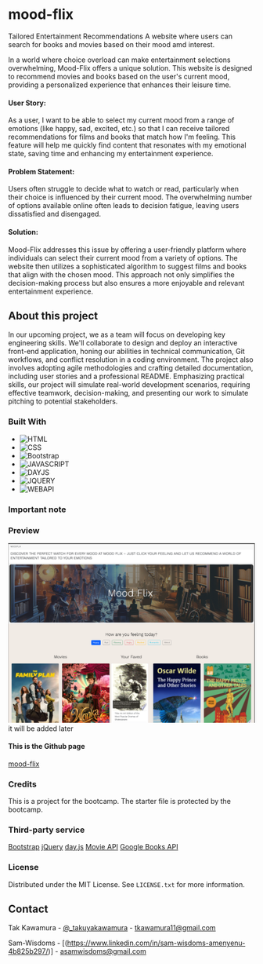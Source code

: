 # mood-flix

Tailored Entertainment Recommendations
A website where users can search for books and movies based on their mood amd interest.

In a world where choice overload can make entertainment selections overwhelming, Mood-Flix offers a unique solution. This website is designed to recommend movies and books based on the user's current mood, providing a personalized experience that enhances their leisure time.

#### User Story:

As a user, I want to be able to select my current mood from a range of emotions (like happy, sad, excited, etc.) so that I can receive tailored recommendations for films and books that match how I'm feeling. This feature will help me quickly find content that resonates with my emotional state, saving time and enhancing my entertainment experience.

#### Problem Statement:

Users often struggle to decide what to watch or read, particularly when their choice is influenced by their current mood. The overwhelming number of options available online often leads to decision fatigue, leaving users dissatisfied and disengaged.

#### Solution:

Mood-Flix addresses this issue by offering a user-friendly platform where individuals can select their current mood from a variety of options. The website then utilizes a sophisticated algorithm to suggest films and books that align with the chosen mood. This approach not only simplifies the decision-making process but also ensures a more enjoyable and relevant entertainment experience.

## About this project

In our upcoming project, we as a team will focus on developing key engineering skills. We'll collaborate to design and deploy an interactive front-end application, honing our abilities in technical communication, Git workflows, and conflict resolution in a coding environment. The project also involves adopting agile methodologies and crafting detailed documentation, including user stories and a professional README. Emphasizing practical skills, our project will simulate real-world development scenarios, requiring effective teamwork, decision-making, and presenting our work to simulate pitching to potential stakeholders.

### Built With

- ![HTML]
- ![CSS]
- ![Bootstrap]
- ![JAVASCRIPT]
- ![DAYJS]
- ![JQUERY]
- ![WEBAPI]

### Important note

### Preview

![Preview](./assets/images/demo.png) it will be added later

#### This is the Github page

[mood-flix](https://Sam-Wisdoms.github.io/mood-flix)

### Credits

This is a project for the bootcamp. The starter file is protected by the bootcamp.

### Third-party service

[Bootstrap](https://getbootstrap.com/)
[jQuery](https://jquery.com/)
[day.js](https://day.js.org/)
[Movie API]()
[Google Books API](https://developers.google.com/books/docs/v1/using)

### License

Distributed under the MIT License. See `LICENSE.txt` for more information.

## Contact

Tak Kawamura - [@\_takuyakawamura](https://twitter.com/_takuyakawamura) - tkawamura11@gmail.com

Sam-Wisdoms - [(https://www.linkedin.com/in/sam-wisdoms-amenyenu-4b825b297/)] - asamwisdoms@gmail.com


<!-- MARKDOWN LINKS & IMAGES -->
<!-- https://www.markdownguide.org/basic-syntax/#reference-style-links -->

[HTML]: https://img.shields.io/badge/HTML-orange
[CSS]: https://img.shields.io/badge/CSS-blue
[BOOTSTRAP]: https://img.shields.io/badge/BOOTSTRAP-lightblue
[JAVASCRIPT]: https://img.shields.io/badge/Javascript-yellow
[JQUERY]: https://img.shields.io/badge/JQUERY-lightblue
[DAYJS]: https://img.shields.io/badge/DAYJS-orange
[WEBAPI]: https://img.shields.io/badge/WEBAPI-orange
